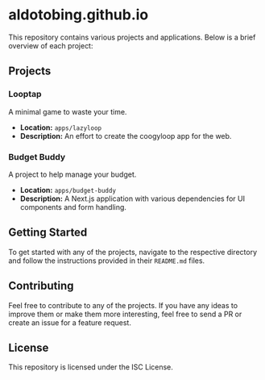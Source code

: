 # aldotobing.github.io

This repository contains various projects and applications. Below is a brief overview of each project:

## Projects

### Looptap

A minimal game to waste your time.

- **Location:** `apps/lazyloop`
- **Description:** An effort to create the coogyloop app for the web.

### Budget Buddy

A project to help manage your budget.

- **Location:** `apps/budget-buddy`
- **Description:** A Next.js application with various dependencies for UI components and form handling.

## Getting Started

To get started with any of the projects, navigate to the respective directory and follow the instructions provided in their `README.md` files.

## Contributing

Feel free to contribute to any of the projects. If you have any ideas to improve them or make them more interesting, feel free to send a PR or create an issue for a feature request.

## License

This repository is licensed under the ISC License.

